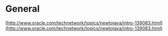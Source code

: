 # General
[http://www.oracle.com/technetwork/topics/newtojava/intro-139083.html](http://www.oracle.com/technetwork/topics/newtojava/intro-139083.html)
